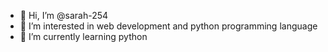 - 👋 Hi, I’m @sarah-254
- 👀 I’m interested in web development and python programming language
- 🌱 I’m currently learning python


<!---
sarah-254/sarah-254 is a ✨ special ✨ repository because its `README.md` (this file) appears on your GitHub profile.
You can click the Preview link to take a look at your changes.
--->
